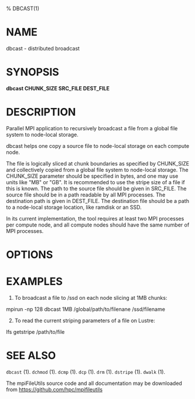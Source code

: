 % DBCAST(1)

# NAME

dbcast - distributed broadcast

# SYNOPSIS

**dbcast CHUNK_SIZE SRC_FILE DEST_FILE**

# DESCRIPTION

Parallel MPI application to recursively broadcast a file from a global file system to node-local storage.

dbcast helps one copy a source file to node-local storage on each compute node.

The file is logically sliced at chunk boundaries as specified by CHUNK_SIZE and collectively copied from a global file system to node-local storage.  The CHUNK_SIZE parameter should be specified in bytes, and one may use units like "MB" or "GB".  It is recommended to use the stripe size of a file if this is known.  The path to the source file should be given in SRC_FILE.  The source file should be in a path readable by all MPI processes.  The destination path is given in DEST_FILE.  The destination file should be a path to a node-local storage location, like ramdisk or an SSD.

In its current implementation, the tool requires at least two MPI processes per compute node, and all compute nodes should have the same number of MPI processes.

# OPTIONS

# EXAMPLES

1. To broadcast a file to /ssd on each node slicing at 1MB chunks:

mpirun -np 128 dbcast 1MB /global/path/to/filenane /ssd/filename

2. To read the current striping parameters of a file on Lustre:

lfs getstripe /path/to/file

# SEE ALSO

`dbcast` (1).
`dchmod` (1).
`dcmp` (1).
`dcp` (1).
`drm` (1).
`dstripe` (1).
`dwalk` (1).

The mpiFileUtils source code and all documentation may be downloaded from
<https://github.com/hpc/mpifileutils>
